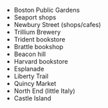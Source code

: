 * Boston Public Gardens
* Seaport shops
* Newbury Street (shops/cafes)
* Trillium Brewery
* Trident bookstore
* Brattle bookshop
* Beacon hill
* Harvard bookstore
* Esplanade
* Liberty Trail
* Quincy Market
* North End (little Italy)
* Castle Island
